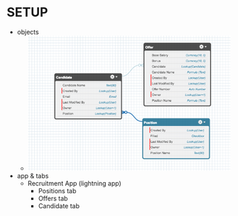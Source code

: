 # SETUP

* objects
  * ![objects.png](/screenshots/objects.png)
* app & tabs
  * Recruitment App (lightning app)
    * Positions tab
    * Offers tab
    * Candidate tab
